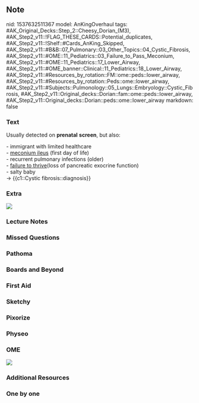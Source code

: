 ## Note
nid: 1537632511367
model: AnKingOverhaul
tags: #AK_Original_Decks::Step_2::Cheesy_Dorian_(M3), #AK_Step2_v11::!FLAG_THESE_CARDS::Potential_duplicates, #AK_Step2_v11::!Shelf::#Cards_AnKing_Skipped, #AK_Step2_v11::#B&B::07_Pulmonary::03_Other_Topics::04_Cystic_Fibrosis, #AK_Step2_v11::#OME::11_Pediatrics::03_Failure_to_Pass_Meconium, #AK_Step2_v11::#OME::11_Pediatrics::17_Lower_Airway, #AK_Step2_v11::#OME_banner::Clinical::11_Pediatrics::18_Lower_Airway, #AK_Step2_v11::#Resources_by_rotation::FM::ome::peds::lower_airway, #AK_Step2_v11::#Resources_by_rotation::Peds::ome::lower_airway, #AK_Step2_v11::#Subjects::Pulmonology::05_Lungs::Embryology::Cystic_Fibrosis, #AK_Step2_v11::Original_decks::Dorian::fam::ome::peds::lower_airway, #AK_Step2_v11::Original_decks::Dorian::peds::ome::lower_airway
markdown: false

### Text
Usually detected on <b>prenatal</b> <b>screen</b>, but also:
<div>
  <div>
    - immigrant with limited healthcare
  </div>
  <div>
    - <u>meconium ileus</u> (first day of life)
  </div>
  <div>
    - recurrent pulmonary infections (older)
  </div>
  <div>
    - <u>failure to thrive</u>(loss of pancreatic exocrine
    function)
  </div>
  <div>
    - salty baby
  </div>
  <div>
    → {{c1::Cystic fibrosis::diagnosis}}
  </div>
</div>

### Extra
<img src="paste-2333807919235073.jpg">

### Lecture Notes


### Missed Questions


### Pathoma


### Boards and Beyond


### First Aid


### Sketchy


### Pixorize


### Physeo


### OME
<div class="ome-widget">
  <a href=
  "https://onlinemeded.org/spa/pediatrics/lower-airway/acquire?ref=anki">
  <img src="_OME_AnkiFlashcards_Lesson_1.png"></a>
</div>

### Additional Resources


### One by one

